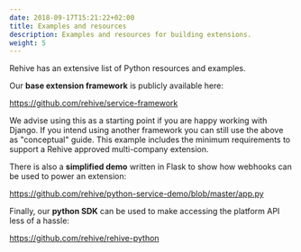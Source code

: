 ```yaml
---
date: 2018-09-17T15:21:22+02:00
title: Examples and resources
description: Examples and resources for building extensions.
weight: 5
---
```


Rehive has an extensive list of Python resources and examples.

Our **base extension framework** is publicly available here:

https://github.com/rehive/service-framework

We advise using this as a starting point if you are happy working with Django. If you intend using another framework you can still use the above as "conceptual" guide. This example includes the minimum requirements to support a Rehive approved multi-company extension.

There is also a **simplified demo** written in Flask to show how webhooks can be used to power an extension:

https://github.com/rehive/python-service-demo/blob/master/app.py

Finally, our **python SDK** can be used to make accessing the platform API less of a hassle:

https://github.com/rehive/rehive-python
